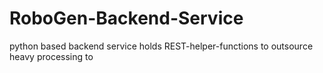 # RoboGen-Backend-Service
python based backend service holds REST-helper-functions to outsource heavy processing to
